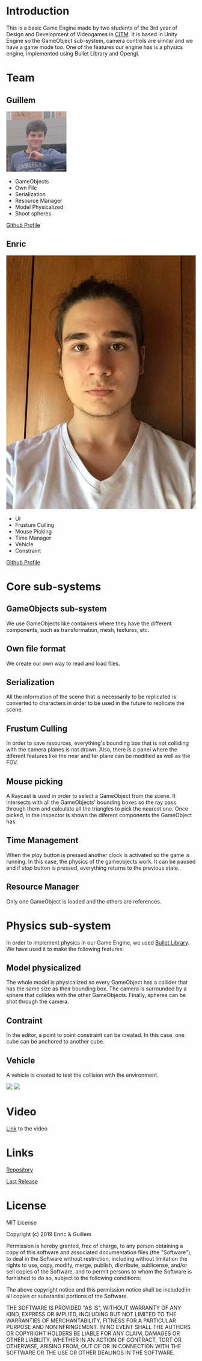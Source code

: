 # Introduction

This is a basic Game Engine made by two students of the 3rd year of Design and Development of Videogames in [CITM](https://www.citm.upc.edu/). It is based in Unity Engine so the GameObject sub-system, camera controls are similar and we have a game mode too. One of the features our engine has is a physics engine, implemented using Bullet Library and Opengl.

# Team

## Guillem

<img src="https://github.com/PerezEnric/Hydro-Engine/blob/master/docs/Guillem.jpg?raw=true">

* GameObjects
* Own File
* Serialization
* Resource Manager
* Model Physicalized
* Shoot spheres

[Github Profile](https://github.com/GuillemSanchez)

## Enric

<img src="https://github.com/PerezEnric/Hydro-Engine/blob/master/docs/Enric.jpg?raw=true">

* UI
* Frustum Culling
* Mouse Picking
* Time Manager
* Vehicle
* Constraint

[Github Profile](https://github.com/PerezEnric)

# Core sub-systems

## GameObjects sub-system

We use GameObjects like containers where they have the different components, such as transformation, mesh, textures, etc.

## Own file format

We create our own way to read and load files.

## Serialization

All the information of the scene that is necessarily to be replicated is converted to characters in order to be used in the future to replicate the scene.

## Frustum Culling

In order to save resources, everything's bounding box that is not colliding with the camera planes is not drawn. Also, there is a panel where the diferent features like the near and far plane can be modified as well as the FOV.

## Mouse picking

A Raycast is used in order to select a GameObject from the scene. It intersects with all the GameObjects' bounding boxes so the ray pass through them and calculate all the triangles to pick the nearest one. Once picked, in the inspector is shown the diferent components the GameObject has.

## Time Management

When the _play_ button is pressed another clock is activated so the game is running. In this case, the physics of the gameobjects work. It can be paused and if _stop_ button is pressed, everything returns to the previous state.

## Resource Manager

Only one GameObject is loaded and the others are references.

# Physics sub-system

In order to implement physics in our Game Engine, we used [Bullet Library](https://pybullet.org/wordpress/). We have used it to make the following features:

## Model physicalized

The whole model is physicalized so every GameObject has a collider that has the same size as their bounding box. The camera is surrounded by a sphere that collides with the other GameObjects. Finally, spheres can be shot through the camera.

## Contraint

In the editor, a point to point constraint can be created. In this case, one cube can be anchored to another cube.

## Vehicle

A vehicle is created to test the collision with the environment.

<img src="https://github.com/PerezEnric/Hydro-Engine/blob/master/docs/GifCollision.gif?raw=true">

<img src="https://github.com/PerezEnric/Hydro-Engine/blob/master/docs/GifBalls.gif?raw=true">

# Video

[Link](https://www.youtube.com/watch?v=yh2Jm9JitnQ) to the video

# Links

[Repository](https://github.com/PerezEnric/Hydro-Engine)

[Last Release](https://github.com/PerezEnric/Hydro-Engine/releases/tag/v1.0)

# License

MIT License

Copyright (c) 2019 Enric & Guillem

Permission is hereby granted, free of charge, to any person obtaining a copy
of this software and associated documentation files (the "Software"), to deal
in the Software without restriction, including without limitation the rights
to use, copy, modify, merge, publish, distribute, sublicense, and/or sell
copies of the Software, and to permit persons to whom the Software is
furnished to do so, subject to the following conditions:

The above copyright notice and this permission notice shall be included in all
copies or substantial portions of the Software.

THE SOFTWARE IS PROVIDED "AS IS", WITHOUT WARRANTY OF ANY KIND, EXPRESS OR
IMPLIED, INCLUDING BUT NOT LIMITED TO THE WARRANTIES OF MERCHANTABILITY,
FITNESS FOR A PARTICULAR PURPOSE AND NONINFRINGEMENT. IN NO EVENT SHALL THE
AUTHORS OR COPYRIGHT HOLDERS BE LIABLE FOR ANY CLAIM, DAMAGES OR OTHER
LIABILITY, WHETHER IN AN ACTION OF CONTRACT, TORT OR OTHERWISE, ARISING FROM,
OUT OF OR IN CONNECTION WITH THE SOFTWARE OR THE USE OR OTHER DEALINGS IN THE
SOFTWARE.
